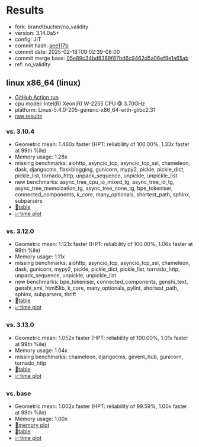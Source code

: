 # Results

- fork: brandtbucher/no_validity
- version: 3.14.0a5+
- config: JIT
- commit hash: [aee117b](https://github.com/brandtbucher/cpython/commit/aee117b)
- commit date: 2025-02-18T09:02:39-08:00
- commit merge base: [05e89c34bd8389f87bd6c9462d5a06ef9e1a65ab](https://github.com/python/cpython/commit/05e89c34bd8389f87bd6c9462d5a06ef9e1a65ab)
- ref: no_validity

## linux x86_64 (linux)

- [GitHub Action run](https://github.com/faster-cpython/benchmarking/actions/runs/13396126817)
- cpu model: Intel(R) Xeon(R) W-2255 CPU @ 3.70GHz
- platform: Linux-5.4.0-205-generic-x86_64-with-glibc2.31
- [raw results](bm-20250218-linux-x86_64-brandtbucher-no_validity-3.14.0a5%2B-aee117b.json)

### vs. 3.10.4

- Geometric mean: 1.460x faster (HPT: reliability of 100.00%, 1.33x faster at 99th %ile)
- Memory usage: 1.28x
- missing benchmarks: aiohttp, asyncio_tcp, asyncio_tcp_ssl, chameleon, dask, djangocms, flaskblogging, gunicorn, mypy2, pickle, pickle_dict, pickle_list, tornado_http, unpack_sequence, unpickle, unpickle_list
- new benchmarks: async_tree_cpu_io_mixed_tg, async_tree_io_tg, async_tree_memoization_tg, async_tree_none_tg, bpe_tokeniser, connected_components, k_core, many_optionals, shortest_path, sphinx, subparsers
- [📄table](bm-20250218-linux-x86_64-brandtbucher-no_validity-3.14.0a5%2B-aee117b-vs-3.10.4.md)
- [📈time plot](bm-20250218-linux-x86_64-brandtbucher-no_validity-3.14.0a5%2B-aee117b-vs-3.10.4.svg)

### vs. 3.12.0

- Geometric mean: 1.121x faster (HPT: reliability of 100.00%, 1.06x faster at 99th %ile)
- Memory usage: 1.11x
- missing benchmarks: aiohttp, asyncio_tcp, asyncio_tcp_ssl, chameleon, dask, gunicorn, mypy2, pickle, pickle_dict, pickle_list, tornado_http, unpack_sequence, unpickle, unpickle_list
- new benchmarks: bpe_tokeniser, connected_components, genshi_text, genshi_xml, html5lib, k_core, many_optionals, pylint, shortest_path, sphinx, subparsers, thrift
- [📄table](bm-20250218-linux-x86_64-brandtbucher-no_validity-3.14.0a5%2B-aee117b-vs-3.12.0.md)
- [📈time plot](bm-20250218-linux-x86_64-brandtbucher-no_validity-3.14.0a5%2B-aee117b-vs-3.12.0.svg)

### vs. 3.13.0

- Geometric mean: 1.052x faster (HPT: reliability of 100.00%, 1.01x faster at 99th %ile)
- Memory usage: 1.04x
- missing benchmarks: chameleon, djangocms, gevent_hub, gunicorn, tornado_http
- [📄table](bm-20250218-linux-x86_64-brandtbucher-no_validity-3.14.0a5%2B-aee117b-vs-3.13.0.md)
- [📈time plot](bm-20250218-linux-x86_64-brandtbucher-no_validity-3.14.0a5%2B-aee117b-vs-3.13.0.svg)

### vs. base

- Geometric mean: 1.002x faster (HPT: reliability of 99.59%, 1.00x faster at 99th %ile)
- Memory usage: 1.00x
- [🧠memory plot](bm-20250218-linux-x86_64-brandtbucher-no_validity-3.14.0a5%2B-aee117b-vs-base-mem.svg)
- [📄table](bm-20250218-linux-x86_64-brandtbucher-no_validity-3.14.0a5%2B-aee117b-vs-base.md)
- [📈time plot](bm-20250218-linux-x86_64-brandtbucher-no_validity-3.14.0a5%2B-aee117b-vs-base.svg)

